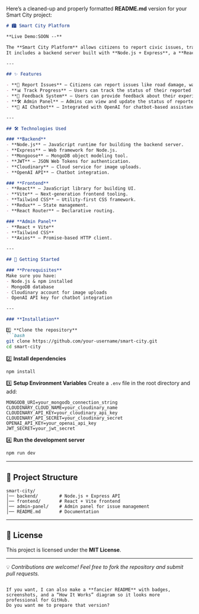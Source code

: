 Here’s a cleaned-up and properly formatted **README.md** version for your Smart City project:

````markdown
# 🏙️ Smart City Platform

**Live Demo:SOON --** 

The **Smart City Platform** allows citizens to report civic issues, track their progress, and provide feedback.  
It includes a backend server built with **Node.js + Express**, a **React + Vite** frontend, and an **admin panel** for managing reported issues.

---

## ✨ Features

- **📢 Report Issues** – Citizens can report issues like road damage, water leakage, power outage, garbage collection, and more.
- **📊 Track Progress** – Users can track the status of their reported issues in real-time.
- **💬 Feedback System** – Users can provide feedback about their experience.
- **🛠️ Admin Panel** – Admins can view and update the status of reported issues.
- **🤖 AI Chatbot** – Integrated with OpenAI for chatbot-based assistance.

---

## 🛠️ Technologies Used

### **Backend**
- **Node.js** – JavaScript runtime for building the backend server.
- **Express** – Web framework for Node.js.
- **Mongoose** – MongoDB object modeling tool.
- **JWT** – JSON Web Tokens for authentication.
- **Cloudinary** – Cloud service for image uploads.
- **OpenAI API** – Chatbot integration.

### **Frontend**
- **React** – JavaScript library for building UI.
- **Vite** – Next-generation frontend tooling.
- **Tailwind CSS** – Utility-first CSS framework.
- **Redux** – State management.
- **React Router** – Declarative routing.

### **Admin Panel**
- **React + Vite**
- **Tailwind CSS**
- **Axios** – Promise-based HTTP client.

---

## 🚀 Getting Started

### **Prerequisites**
Make sure you have:
- Node.js & npm installed
- MongoDB database
- Cloudinary account for image uploads
- OpenAI API key for chatbot integration

---

### **Installation**

1️⃣ **Clone the repository**
```bash
git clone https://github.com/your-username/smart-city.git
cd smart-city
````

2️⃣ **Install dependencies**

```bash
npm install
```

3️⃣ **Setup Environment Variables**
Create a `.env` file in the root directory and add:

```
MONGODB_URI=your_mongodb_connection_string
CLOUDINARY_CLOUD_NAME=your_cloudinary_name
CLOUDINARY_API_KEY=your_cloudinary_api_key
CLOUDINARY_API_SECRET=your_cloudinary_secret
OPENAI_API_KEY=your_openai_api_key
JWT_SECRET=your_jwt_secret
```

4️⃣ **Run the development server**

```bash
npm run dev
```

---

## 📌 Project Structure

```
smart-city/
│── backend/        # Node.js + Express API
│── frontend/       # React + Vite frontend
│── admin-panel/    # Admin panel for issue management
│── README.md       # Documentation
```

---

## 📜 License

This project is licensed under the **MIT License**.

---

💡 *Contributions are welcome! Feel free to fork the repository and submit pull requests.*

```

If you want, I can also make a **fancier README** with badges, screenshots, and a “How It Works” diagram so it looks more professional for GitHub.  
Do you want me to prepare that version?
```
